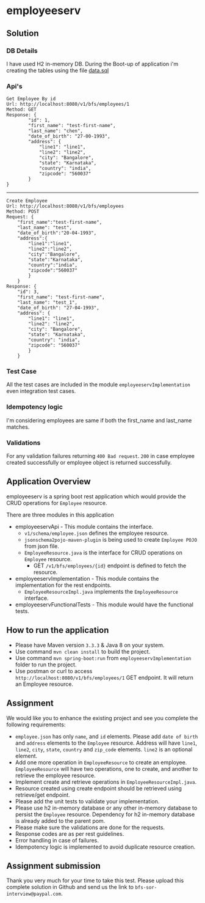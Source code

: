 # employeeserv

## Solution
### DB Details
I have used H2 in-memory DB. During the Boot-up of application i'm creating the tables using the file  [data.sql](employeeservImplementation/src/main/resources/data.sql)
### Api's
	Get Employee By id
	Url: http://localhost:8080/v1/bfs/employees/1
	Method: GET
	Response: {
			"id": 1,
			"first_name": "test-first-name",
			"last_name": "chen",
			"date_of_birth": "27-00-1993",
			"address": {
				"line1": "line1",
				"line2": "line2",
				"city": "Bangalore",
				"state": "Karnataka",
				"country": "india",
				"zipcode": "560037"
			}
	}
---------------
	Create Employee
	Url: http://localhost:8080/v1/bfs/employees
	Method: POST
	Request: {
		"first_name":"test-first-name",
		"last_name": "test",
		"date_of_birth":"20-04-1993",
		"address":{
			"line1":"line1",
			"line2":"line2",
			"city":"Bangalore",
			"state":"Karnataka",
			"country":"india",
			"zipcode":"560037"
			}
		}
	Response: {
		"id": 3,
		"first_name": "test-first-name",
		"last_name": "test_1",
		"date_of_birth": "27-04-1993",
		"address": {
			"line1": "line1",
			"line2": "line2",
			"city": "Bangalore",
			"state": "Karnataka",
			"country": "india",
			"zipcode": "560037"
			}
		}
### Test Case
All the test cases are included in the module `employeeservImplementation` even integration test cases.

### Idempotency logic
I'm considering employees are same if both the first_name and last_name matches.
### Validations
For any validation failures returning `400 Bad request`.
`200` in case employee created successfully or employee object is returned successfully.


## Application Overview
employeeserv is a spring boot rest application which would provide the CRUD operations for `Employee` resource.

There are three modules in this application
- employeeservApi - This module contains the interface.
	- `v1/schema/employee.json` defines the employee resource.
	- `jsonschema2pojo-maven-plugin` is being used to create `Employee POJO` from json file.
	- `EmployeeResource.java` is the interface for CRUD operations on `Employee` resource.
		- GET `/v1/bfs/employees/{id}` endpoint is defined to fetch the resource.
- employeeservImplementation - This module contains the implementation for the rest endpoints.
	- `EmployeeResourceImpl.java` implements the `EmployeeResource` interface.
- employeeservFunctionalTests - This module would have the functional tests.

## How to run the application
- Please have Maven version `3.3.3` & Java 8 on your system.
- Use command `mvn clean install` to build the project.
- Use command `mvn spring-boot:run` from `employeeservImplementation` folder to run the project.
- Use postman or curl to access `http://localhost:8080/v1/bfs/employees/1` GET endpoint. It will return an Employee resource.

## Assignment
We would like you to enhance the existing project and see you complete the following requirements:

- `employee.json` has only `name`, and `id` elements. Please add `date of birth` and `address` elements to the `Employee` resource. Address will have `line1`, `line2`, `city`, `state`, `country` and `zip_code` elements. `line2` is an optional element.
- Add one more operation in `EmployeeResource` to create an employee. `EmployeeResource` will have two operations, one to create, and another to retrieve the employee resource.
- Implement create and retrieve operations in `EmployeeResourceImpl.java`.
- Resource created using create endpoint should be retrieved using retrieve/get endpoint.
- Please add the unit tests to validate your implementation.
- Please use h2 in-memory database or any other in-memory database to persist the `Employee` resource. Dependency for h2 in-memory database is already added to the parent pom.
- Please make sure the validations are done for the requests.
- Response codes are as per rest guidelines.
- Error handling in case of failures.
- Idempotency logic is implemented to avoid duplicate resource creation.

## Assignment submission
Thank you very much for your time to take this test. Please upload this complete solution in Github and send us the link to `bfs-sor-interview@paypal.com`.



